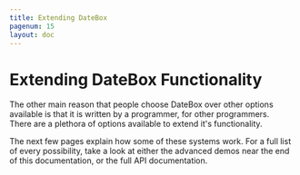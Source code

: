 ```yaml
---
title: Extending DateBox
pagenum: 15
layout: doc
---
```


# Extending DateBox Functionality

The other main reason that people choose DateBox over other options 
available is that it is written by a programmer, for other programmers.  
There are a plethora of options available to extend it's functionality. 

The next few pages explain how some of these systems work.  For a full 
list of every possibility, take a look at either the advanced demos near 
the end of this documentation, or the full API documentation.
